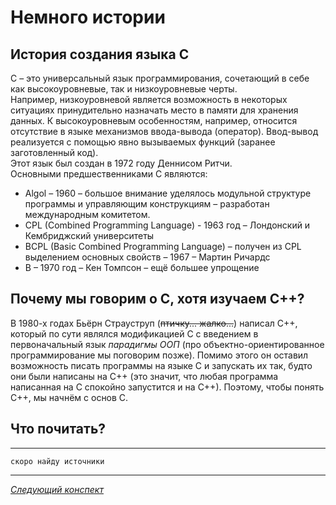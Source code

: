 # Немного истории

## История создания языка C

C – это универсальный язык программирования, сочетающий в себе как высокоуровневые, так и низкоуровневые черты.<br>
Например, низкоуровневой является возможность в некоторых ситуациях принудительно назначать место в памяти для хранения данных. К высокоуровневым особенностям, например, относится отсутствие в языке механизмов ввода-вывода (оператор). Ввод-вывод реализуется с помощью явно вызываемых функций (заранее заготовленный код).<br>
Этот язык был создан в 1972 году Деннисом Ритчи.<br>
Основными предшественниками C являются:

- Algol – 1960 – большое внимание уделялось модульной структуре программы и управляющим конструкциям – разработан международным комитетом.<br>
- CPL (Combined Programming Language) - 1963 год – Лондонский и Кембриджский университеты<br>
- BCPL (Basic Combined Programming Language) – получен из CPL выделением основных свойств – 1967 – Мартин Ричардс<br>
- B – 1970 год – Кен Томпсон – ещё большее упрощение<br>

## Почему мы говорим о C, хотя изучаем C++?

В 1980-х годах Бьёрн Страуструп (~~птичку... жалко...~~) написал С++, который по сути являлся модификацией C с введением в первоначальный язык _парадигмы ООП_ (про объектно-ориентированное программирование мы поговорим позже). Помимо этого он оставил возможность писать программы на языке C и запускать их так, будто они были написаны на C++ (это значит, что любая программа написанная на C спокойно запустится и на C++). Поэтому, чтобы понять C++, мы начнём с основ C.

## Что почитать?

---

`скоро найду источники`

---

[<u>_Следующий конспект_</u>](/summaries/summary1.md)

